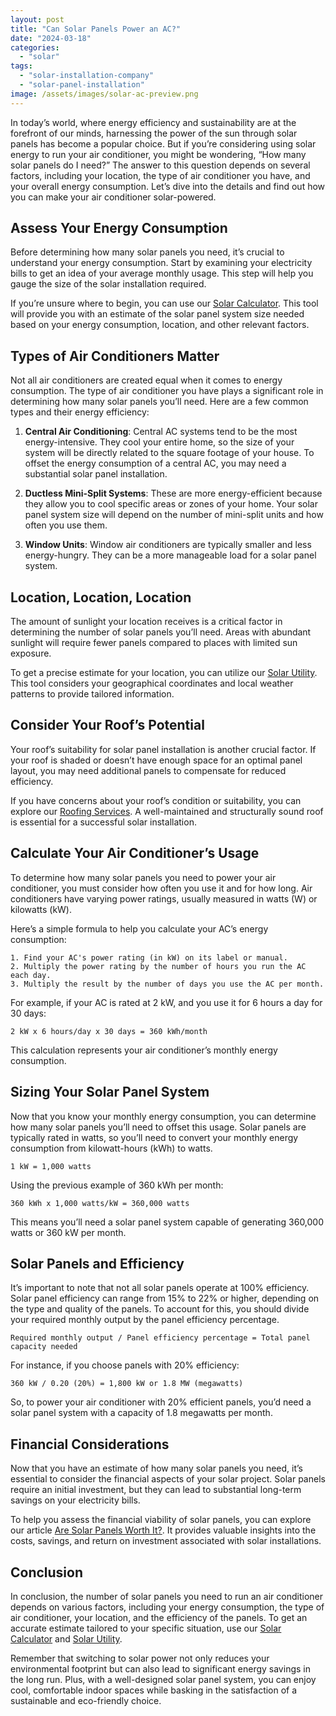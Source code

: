 ```yaml
---
layout: post
title: "Can Solar Panels Power an AC?"
date: "2024-03-18"
categories: 
  - "solar"
tags: 
  - "solar-installation-company"
  - "solar-panel-installation"
image: /assets/images/solar-ac-preview.png
---
```


In today’s world, where energy efficiency and sustainability are at the forefront of our minds, harnessing the power of the sun through solar panels has become a popular choice. But if you’re considering using solar energy to run your air conditioner, you might be wondering, “How many solar panels do I need?” The answer to this question depends on several factors, including your location, the type of air conditioner you have, and your overall energy consumption. Let’s dive into the details and find out how you can make your air conditioner solar-powered.

## Assess Your Energy Consumption

Before determining how many solar panels you need, it’s crucial to understand your energy consumption. Start by examining your electricity bills to get an idea of your average monthly usage. This step will help you gauge the size of the solar installation required.

If you’re unsure where to begin, you can use our [Solar Calculator](/solar-calculator/). This tool will provide you with an estimate of the solar panel system size needed based on your energy consumption, location, and other relevant factors.

## Types of Air Conditioners Matter

Not all air conditioners are created equal when it comes to energy consumption. The type of air conditioner you have plays a significant role in determining how many solar panels you’ll need. Here are a few common types and their energy efficiency:

1. **Central Air Conditioning**: Central AC systems tend to be the most energy-intensive. They cool your entire home, so the size of your system will be directly related to the square footage of your house. To offset the energy consumption of a central AC, you may need a substantial solar panel installation.

3. **Ductless Mini-Split Systems**: These are more energy-efficient because they allow you to cool specific areas or zones of your home. Your solar panel system size will depend on the number of mini-split units and how often you use them.

5. **Window Units**: Window air conditioners are typically smaller and less energy-hungry. They can be a more manageable load for a solar panel system.

## Location, Location, Location

The amount of sunlight your location receives is a critical factor in determining the number of solar panels you’ll need. Areas with abundant sunlight will require fewer panels compared to places with limited sun exposure.

To get a precise estimate for your location, you can utilize our [Solar Utility](/solar-calculator/). This tool considers your geographical coordinates and local weather patterns to provide tailored information.

## Consider Your Roof’s Potential

Your roof’s suitability for solar panel installation is another crucial factor. If your roof is shaded or doesn’t have enough space for an optimal panel layout, you may need additional panels to compensate for reduced efficiency.

If you have concerns about your roof’s condition or suitability, you can explore our [Roofing Services](/roofing-services/). A well-maintained and structurally sound roof is essential for a successful solar installation.

## Calculate Your Air Conditioner’s Usage

To determine how many solar panels you need to power your air conditioner, you must consider how often you use it and for how long. Air conditioners have varying power ratings, usually measured in watts (W) or kilowatts (kW).

Here’s a simple formula to help you calculate your AC’s energy consumption:

```
1. Find your AC's power rating (in kW) on its label or manual.
2. Multiply the power rating by the number of hours you run the AC each day.
3. Multiply the result by the number of days you use the AC per month.
```

For example, if your AC is rated at 2 kW, and you use it for 6 hours a day for 30 days:

```
2 kW x 6 hours/day x 30 days = 360 kWh/month
```

This calculation represents your air conditioner’s monthly energy consumption.

## Sizing Your Solar Panel System

Now that you know your monthly energy consumption, you can determine how many solar panels you’ll need to offset this usage. Solar panels are typically rated in watts, so you’ll need to convert your monthly energy consumption from kilowatt-hours (kWh) to watts.

```
1 kW = 1,000 watts
```

Using the previous example of 360 kWh per month:

```
360 kWh x 1,000 watts/kW = 360,000 watts
```

This means you’ll need a solar panel system capable of generating 360,000 watts or 360 kW per month.

## Solar Panels and Efficiency

It’s important to note that not all solar panels operate at 100% efficiency. Solar panel efficiency can range from 15% to 22% or higher, depending on the type and quality of the panels. To account for this, you should divide your required monthly output by the panel efficiency percentage.

```
Required monthly output / Panel efficiency percentage = Total panel capacity needed
```

For instance, if you choose panels with 20% efficiency:

```
360 kW / 0.20 (20%) = 1,800 kW or 1.8 MW (megawatts)
```

So, to power your air conditioner with 20% efficient panels, you’d need a solar panel system with a capacity of 1.8 megawatts per month.

## Financial Considerations

Now that you have an estimate of how many solar panels you need, it’s essential to consider the financial aspects of your solar project. Solar panels require an initial investment, but they can lead to substantial long-term savings on your electricity bills.

To help you assess the financial viability of solar panels, you can explore our article [Are Solar Panels Worth It?](/are-solar-panels-worth-it/). It provides valuable insights into the costs, savings, and return on investment associated with solar installations.

## Conclusion

In conclusion, the number of solar panels you need to run an air conditioner depends on various factors, including your energy consumption, the type of air conditioner, your location, and the efficiency of the panels. To get an accurate estimate tailored to your specific situation, use our [Solar Calculator](/solar-calculator/) and [Solar Utility](/solar-calculator/).

Remember that switching to solar power not only reduces your environmental footprint but can also lead to significant energy savings in the long run. Plus, with a well-designed solar panel system, you can enjoy cool, comfortable indoor spaces while basking in the satisfaction of a sustainable and eco-friendly choice.
